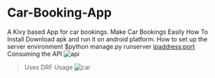 

# Car-Booking-App
A Kivy based App for car bookings.
Make Car Bookings Easily 
How To Install
Download apk and run it on android platform.
How to set up the server environment
$python manage.py runserver <ipaddress:port>
Consuming the API
![api](https://user-images.githubusercontent.com/28527827/121873678-49207700-cd0f-11eb-9f07-0fad863b213e.PNG)
  > Uses DRF 
Usage
![car](https://user-images.githubusercontent.com/28527827/121853490-a7daf600-ccf9-11eb-90fa-3224770e94ee.gif)
